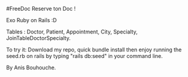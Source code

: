 #FreeDoc Reserve ton Doc !

Exo Ruby on Rails :D

Tables : Doctor, Patient, Appointment, City, Specialty, JoinTableDoctorSpecialty.

To try it: Download my repo, quick bundle install then enjoy running the seed.rb on rails by typing "rails db:seed" in your command line.

By Anis Bouhouche.
